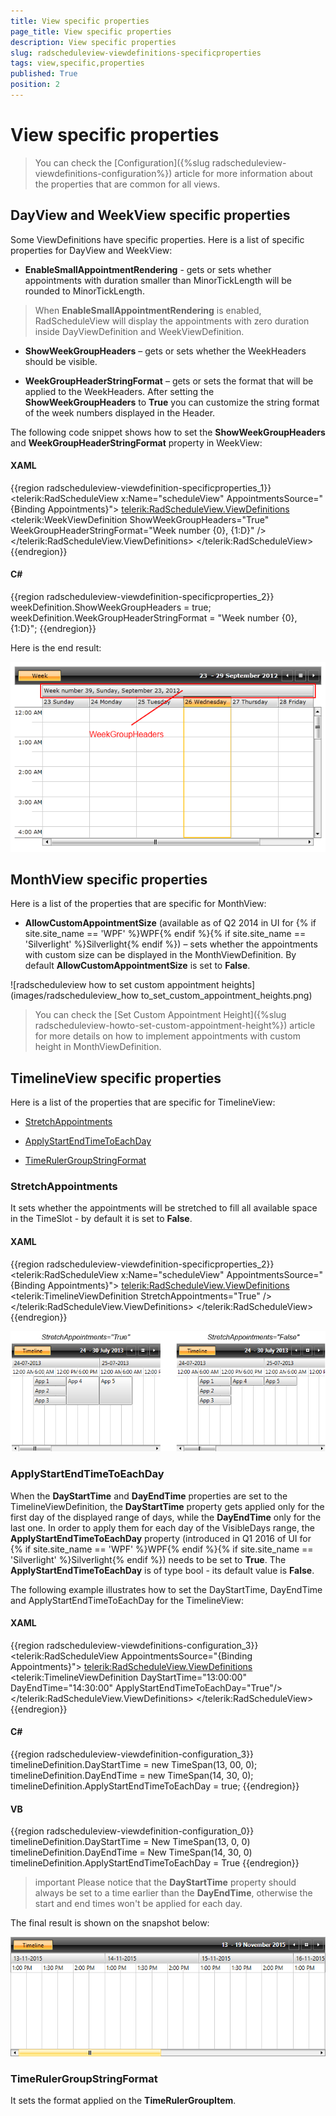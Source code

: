```yaml
---
title: View specific properties
page_title: View specific properties
description: View specific properties
slug: radscheduleview-viewdefinitions-specificproperties
tags: view,specific,properties
published: True
position: 2
---
```


# View specific properties

>You can check the [Configuration]({%slug radscheduleview-viewdefinitions-configuration%}) article for more information about the properties that are common for all views.              

## DayView and WeekView specific properties

Some ViewDefinitions have specific properties. Here is a list of specific properties for DayView and WeekView:       

* __EnableSmallAppointmentRendering__ - gets or sets whether appointments with duration smaller than MinorTickLength will be rounded to MinorTickLength. 

>When __EnableSmallAppointmentRendering__ is enabled, RadScheduleView will display the appointments with zero duration inside DayViewDefinition and WeekViewDefinition.

* __ShowWeekGroupHeaders__ – gets or sets whether the WeekHeaders should be visible.

* __WeekGroupHeaderStringFormat__ – gets or sets the format that will be applied to the WeekHeaders. After setting the __ShowWeekGroupHeaders__ to __True__ you can customize the string format of the week numbers displayed in the Header.        

The following code snippet shows how to set the __ShowWeekGroupHeaders__ and __WeekGroupHeaderStringFormat__ property in WeekView:        

#### __XAML__
{{region radscheduleview-viewdefinition-specificproperties_1}}
	<telerik:RadScheduleView x:Name="scheduleView" AppointmentsSource="{Binding Appointments}">
		<telerik:RadScheduleView.ViewDefinitions>
			<telerik:WeekViewDefinition ShowWeekGroupHeaders="True" WeekGroupHeaderStringFormat="Week number {0}, {1:D}" />
		</telerik:RadScheduleView.ViewDefinitions>
	</telerik:RadScheduleView>
{{endregion}}

#### __C#__
{{region radscheduleview-viewdefinition-specificproperties_2}}
	weekDefinition.ShowWeekGroupHeaders = true;
	weekDefinition.WeekGroupHeaderStringFormat = "Week number {0}, {1:D}";
{{endregion}}

Here is the end result:

![scheduleview features specific properties 1](images/scheduleview_features_specific_properties_1.png)

## MonthView specific properties

Here is a list of the properties that are specific for MonthView:

* __AllowCustomAppointmentSize__ (available as of Q2 2014 in UI for {% if site.site_name == 'WPF' %}WPF{% endif %}{% if site.site_name == 'Silverlight' %}Silverlight{% endif %}) – sets whether the appointments with custom size can be displayed in the MonthViewDefinition. By default __AllowCustomAppointmentSize__ is set to __False__.

![radscheduleview how to set custom appointment heights](images/radscheduleview_how to_set_custom_appointment_heights.png)

>You can check the [Set Custom Appointment Height]({%slug radscheduleview-howto-set-custom-appointment-height%}) article for more details on how to implement appointments with custom height in MonthViewDefinition.

## TimelineView specific properties

Here is a list of the properties that are specific for TimelineView:

* [StretchAppointments](#stretchappointments)

* [ApplyStartEndTimeToEachDay](#applystartendtimetoeachday)

* [TimeRulerGroupStringFormat](#timerulergroupstringformat)

### StretchAppointments

It sets whether the appointments will be stretched to fill all available space in the TimeSlot - by default it is set to __False__.

#### __XAML__

{{region radscheduleview-viewdefinition-specificproperties_2}}
	<telerik:RadScheduleView x:Name="scheduleView" AppointmentsSource="{Binding Appointments}">
		<telerik:RadScheduleView.ViewDefinitions>
			<telerik:TimelineViewDefinition StretchAppointments="True" />
		</telerik:RadScheduleView.ViewDefinitions>
	</telerik:RadScheduleView>
{{endregion}}

![scheduleview features specific properties 2](images/scheduleview_features_specific_properties_2.png)

### ApplyStartEndTimeToEachDay

When the __DayStartTime__ and __DayEndTime__ properties are set to the TimelineViewDefinition, the __DayStartTime__ property gets applied only for the first day of the displayed range of days, while the __DayEndTime__ only for the last one. In order to apply them for each day of the VisibleDays range, the __ApplyStartEndTimeToEachDay__ property (introduced in Q1 2016 of UI for {% if site.site_name == 'WPF' %}WPF{% endif %}{% if site.site_name == 'Silverlight' %}Silverlight{% endif %}) needs to be set to __True__. The __ApplyStartEndTimeToEachDay__ is of type bool - its default value is __False__.

The following example illustrates how to set the DayStartTime, DayEndTime and ApplyStartEndTimeToEachDay for the TimelineView:

#### __XAML__

{{region radscheduleview-viewdefinitions-configuration_3}}
	<telerik:RadScheduleView AppointmentsSource="{Binding Appointments}">
		<telerik:RadScheduleView.ViewDefinitions>
			<telerik:TimelineViewDefinition DayStartTime="13:00:00" DayEndTime="14:30:00" ApplyStartEndTimeToEachDay="True"/>
		</telerik:RadScheduleView.ViewDefinitions>
	</telerik:RadScheduleView>
{{endregion}}

#### __C#__

{{region radscheduleview-viewdefinition-configuration_3}}
	timelineDefinition.DayStartTime = new TimeSpan(13, 00, 0);
	timelineDefinition.DayEndTime = new TimeSpan(14, 30, 0);
	timelineDefinition.ApplyStartEndTimeToEachDay = true;
{{endregion}}

#### __VB__

{{region radscheduleview-viewdefinition-configuration_0}}
	timelineDefinition.DayStartTime = New TimeSpan(13, 0, 0)
	timelineDefinition.DayEndTime = New TimeSpan(14, 30, 0)
	timelineDefinition.ApplyStartEndTimeToEachDay = True
{{endregion}}


>important Please notice that the __DayStartTime__ property should always be set to a time earlier than the __DayEndTime__, otherwise the start and end times won't be applied for each day.

The final result is shown on the snapshot below:

![scheduleview features specific properties 3](images/scheduleview_features_specific_properties_3.png)

### TimeRulerGroupStringFormat

It sets the format applied on the __TimeRulerGroupItem__.
